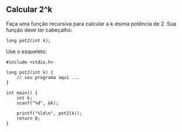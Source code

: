 ## Calcular 2^k

Faça uma função recursiva para calcular a k-ésima potência de 2. Sua função deve ter cabeçalho:

`long pot2(int k);`

Use o esqueleto:

    #include <stdio.h>
    
    long pot2(int k) {
        // seu programa aqui ...
    }
    
    int main() {
        int k;
        scanf("%d", &k);
        
        printf("%ld\n", pot2(k));
        return 0;
    }
